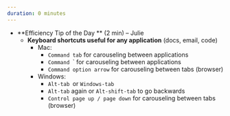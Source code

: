 ```yaml
---
duration: 0 minutes
---
```


- **Efficiency Tip of the Day ** (2 min) – Julie
  - **Keyboard shortcuts useful for any application** (docs, email, code)
    - Mac:
        - `Command tab` for carouseling between applications
        - `Command `\` for carouseling between applications
        - `Command option arrow` for carouseling between tabs (browser)
    - Windows:
        - `Alt-tab `or `Windows-tab`
        - `Alt-tab` again or `Alt-shift-tab` to go backwards
        - `Control page up / page down` for carouseling between tabs (browser)
